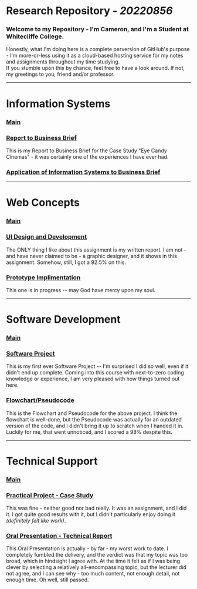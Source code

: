 # **Research Repository** *_- 20220856_*

### Welcome to my Repository - I'm Cameron, and I'm a Student at Whitecliffe College. <br>
Honestly, what I'm doing here is a complete perversion of GitHub's purpose - I'm more-or-less using it as a cloud-based hosting service for my notes and assignments throughout my time studying. <br>
If you stumble upon this by chance, feel free to have a look around. If not, my greetings to you, friend and/or professor.

---

# Information Systems

### [Main](./Information-Systems/)
### [Report to Business Brief](./Information-Systems/Assignments/Report/report-to-business-brief.md)<br>
This is my Report to Business Brief for the Case Study "Eye Candy Cinemas" - it was certainly one of the experiences I have ever had.<br>
### [Application of Information Systems to Business Brief]()

---

# Web Concepts

### [Main](./Web-Concepts/)
### [UI Design and Development](./Web-Concepts/Assignments/UI-Design-Development)<br>
The ONLY thing I like about this assignment is my written report. I am not - and have never claimed to be - a graphic designer, and it shows in this assignment. Somehow, still, I got a 92.5% on this.<br>
### [Prototype Implimentation]()
This one is in progress -- may God have mercy upon my soul.

---

# Software Development

### [Main](./Software-Development/)
### [Software Project](./Software-Development/Assignments/Software/)<br>
This is my first ever Software Project -- I'm surprised I did so well, even if it didn't end up complete. Coming into this course with next-to-zero coding knowledge or experience, I am very pleased with how things turned out here.<br>
### [Flowchart/Pseudocode](./Software-Development/Assignments/Flowchart/)
This is the Flowchart and Pseudocode for the above project. I think the flowchart is well-done, but the Pseudocode was actually for an outdated version of the code, and I didn't bring it up to scratch when I handed it in. Luckily for me, that went unnoticed, and I scored a 98% despite this.<br>

---

# Technical Support

### [Main](./Technical-Support/)
### [Practical Project - Case Study](./Technical-Support/Assignments/Practical-Project/)<br>
This was fine - neither good nor bad really. It was an assignment, and I did it. I got quite good results with it, but I didn't particularly enjoy doing it *(definitely felt like work)*.
### [Oral Presentation - Technical Report](./Technical-Support/Assignments/Oral-Presentation/)<br>
This Oral Presentation is actually - by far - my worst work to date. I completely fumbled the delivery, and the verdict was that my topic was too broad, which in hindsight I agree with. At the time it felt as if I was being clever by selecting a relatively all-encompassing topic, but the lecturer did not agree, and I can see why - too much content, not enough detail, not enough time. Oh well, still passed.

